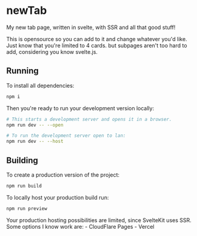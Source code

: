 # newTab

My new tab page, written in svelte, with SSR and all that good stuff!

This is opensource so you can add to it and change whatever you'd like.
Just know that you're limited to 4 cards. but subpages aren't too hard to add, considering you know svelte.js.

## Running

To install all dependencies:

```bash
npm i
```

Then you're ready to run your development version locally:

```bash
# This starts a development server and opens it in a browser.
npm run dev -- --open

# To run the development server open to lan:
npm run dev -- --host
```

## Building

To create a production version of the project:

```bash
npm run build
```
To locally host your production build run:
```bash
npm run preview
```

Your production hosting possibilities are limited, since SvelteKit uses SSR.
Some options I know work are:
    - CloudFlare Pages
    - Vercel